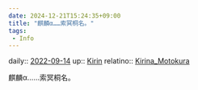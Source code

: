 ```yaml
---
date: 2024-12-21T15:24:35+09:00
title: "麒麟α……索冥桐名。"
tags:
 - Info
---
```


daily:: [2022-09-14](Daily_Note/2022-09-14.md)
up:: [Kirin](../Bar/Novel/Nacaria/Kirin.md)
relatino:: [Kirina_Motokura](../Bar/Novel/Nacaria/Kirina_Motokura.md)

麒麟α……索冥桐名。